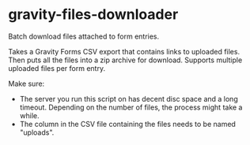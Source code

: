 # gravity-files-downloader
Batch download files attached to form entries.

Takes a Gravity Forms CSV export that contains links to uploaded files. Then puts all the files into a zip archive for download. Supports multiple uploaded files per form entry.

Make sure:
* The server you run this script on has decent disc space and a long timeout. Depending on the number of files, the process might take a while.
* The column in the CSV file containing the files needs to be named "uploads".



